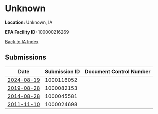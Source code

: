 # Unknown

**Location:** Unknown, IA

**EPA Facility ID:** 100000216269

[Back to IA Index](../../index.md)

## Submissions

| Date | Submission ID | Document Control Number |
|------|--------------|-------------------------|
| [2024-08-19](submissions/1000116052.md) | 1000116052 |  |
| [2019-08-28](submissions/1000082153.md) | 1000082153 |  |
| [2014-08-28](submissions/1000045581.md) | 1000045581 |  |
| [2011-11-10](submissions/1000024698.md) | 1000024698 |  |
